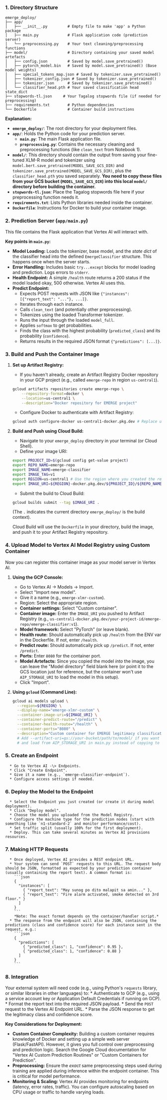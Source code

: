 ### 1. Directory Structure

```
emerge_deploy/
├── app/
│   ├── __init__.py         # Empty file to make 'app' a Python package
│   ├── main.py             # Flask application code (prediction server)
│   └── preprocessing.py    # Your text cleaning/preprocessing functions
├── model/                  # Directory containing your saved model artefacts
│   ├── config.json         # Saved by model.save_pretrained()
│   ├── pytorch_model.bin   # Saved by model.save_pretrained() (Base model weights)
│   ├── special_tokens_map.json # Saved by tokenizer.save_pretrained()
│   ├── tokenizer_config.json # Saved by tokenizer.save_pretrained()
│   ├── tokenizer.json      # Saved by tokenizer.save_pretrained()
│   └── classifier_head.pth # Your saved classification head state_dict
├── stopwords-tl.json     # Your Tagalog stopwords file (if needed for preprocessing)
├── requirements.txt        # Python dependencies
└── Dockerfile              # Container build instructions
```

**Explanation:**

* **`emerge_deploy/`**: The root directory for your deployment files.
* **`app/`**: Holds the Python code for your prediction server.
    * **`main.py`**: The main Flask application file.
    * **`preprocessing.py`**: Contains the necessary cleaning and preprocessing functions (like `clean_text` from Notebook 1).
* **`model/`**: This directory should contain the output from saving your fine-tuned XLM-R model and tokenizer using `model.bert.save_pretrained(MODEL_SAVE_GCS_DIR)` and `tokenizer.save_pretrained(MODEL_SAVE_GCS_DIR)`, plus the `classifier_head.pth` you saved separately. **You need to copy these files from your GCS bucket (`MODEL_SAVE_GCS_DIR`) into this local `model/` directory before building the container.**
* **`stopwords-tl.json`**: Place the Tagalog stopwords file here if your preprocessing function needs it.
* **`requirements.txt`**: Lists Python libraries needed inside the container.
* **`Dockerfile`**: Instructions for Docker to build your container image.


### 2. Prediction Server (`app/main.py`)

This file contains the Flask application that Vertex AI will interact with.

**Key points in `main.py`:**

* **Model Loading:** Loads the tokenizer, base model, and the *state dict* of the classifier head into the defined `EmergeClassifier` structure. This happens once when the server starts.
* **Error Handling:** Includes basic `try...except` blocks for model loading and prediction. Logs errors to `stderr`.
* **Health Endpoint:** A simple `/health` route returns a 200 status if the model loaded okay, 500 otherwise. Vertex AI uses this.
* **Predict Endpoint:**
    * Expects POST requests with JSON like `{"instances": [{"report_text": "..."}, ...]}`.
    * Iterates through each instance.
    * Calls `clean_text` (and potentially other preprocessing).
    * Tokenizes using the loaded Transformer tokenizer.
    * Runs the input through the loaded `model_full`.
    * Applies `softmax` to get probabilities.
    * Finds the class with the highest probability (`predicted_class`) and its probability (`confidence`).
    * Returns results in the required JSON format `{"predictions": [...]}`.

### 3. Build and Push the Container Image

1.  **Set up Artifact Registry:**
    * If you haven't already, create an Artifact Registry Docker repository in your GCP project (e.g., called `emerge-repo` in region `us-central1`).
    ```bash
    gcloud artifacts repositories create emerge-repo \
        --repository-format=docker \
        --location=us-central1 \
        --description="Docker repository for EMERGE project"
    ```
    * Configure Docker to authenticate with Artifact Registry:
    ```bash
    gcloud auth configure-docker us-central1-docker.pkg.dev # Replace us-central1 if needed
    ```
2.  **Build and Push using Cloud Build:**
    * Navigate to your `emerge_deploy` directory in your terminal (or Cloud Shell).
    * Define your image URI:
    ```bash
    export PROJECT_ID=$(gcloud config get-value project)
    export REPO_NAME=emerge-repo
    export IMAGE_NAME=emerge-classifier
    export IMAGE_TAG=v1
    export REGION=us-central1 # Use the region where you created the repo
    export IMAGE_URI=${REGION}-docker.pkg.dev/${PROJECT_ID}/${REPO_NAME}/${IMAGE_NAME}:${IMAGE_TAG}
    ```
    * Submit the build to Cloud Build:
    ```bash
    gcloud builds submit --tag $IMAGE_URI .
    ```
    (The `.` indicates the current directory `emerge_deploy/` is the build context).

    Cloud Build will use the `Dockerfile` in your directory, build the image, and push it to your Artifact Registry repository.

### 4. Upload Model to Vertex AI Model Registry using Custom Container

Now you can register this container image as your model server in Vertex AI.

1.  **Using the GCP Console:**
    * Go to Vertex AI -> Models -> Import.
    * Select "Import new model".
    * Give it a name (e.g., `emerge-xlmr-custom`).
    * Region: Select the appropriate region.
    * **Container settings:** Select "Custom container".
    * **Container image:** Enter the `IMAGE_URI` you pushed to Artifact Registry (e.g., `us-central1-docker.pkg.dev/your-project-id/emerge-repo/emerge-classifier:v1`).
    * **Model framework:** Select "PyTorch" (or leave blank).
    * **Health route:** Should automatically pick up `/health` from the ENV var in the Dockerfile. If not, enter `/health`.
    * **Predict route:** Should automatically pick up `/predict`. If not, enter `/predict`.
    * **Ports:** Enter `8080` for the container port.
    * **Model Artefacts:** Since you copied the model *into* the image, you can leave the "Model directory" field blank here (or point it to the GCS location just for reference, but the container won't use `AIP_STORAGE_URI` to load the model in this setup).
    * Click "Import".

2.  **Using `gcloud` (Command Line):**
    ```bash
    gcloud ai models upload \
      --region=${REGION} \
      --display-name="emerge-xlmr-custom" \
      --container-image-uri=${IMAGE_URI} \
      --container-predict-route="/predict" \
      --container-health-route="/health" \
      --container-ports="8080" \
      --description="Custom container for EMERGE legitimacy classification"
      # Add --artifact-uri=gs://your-bucket/path/to/model/ if you want to keep artefacts separate
      # and load from AIP_STORAGE_URI in main.py instead of copying to image.
    ```

### 5.  Create an Endpoint
      * Go to Vertex AI -\> Endpoints.
      * Click "Create Endpoint".
      * Give it a name (e.g., `emerge-classifier-endpoint`).
      * Configure access settings if needed.

### 6.  Deploy the Model to the Endpoint
      * Select the Endpoint you just created (or create it during model deployment).
      * Click "Deploy model".
      * Choose the model you uploaded from the Model Registry.
      * Configure the machine type for the prediction nodes (start with something like `n1-standard-2` and monitor performance/cost).
      * Set traffic split (usually 100% for the first deployment).
      * Deploy. This can take several minutes as Vertex AI provisions resources.

### 7.  Making HTTP Requests
      * Once deployed, Vertex AI provides a REST endpoint URL.
      * Your system can send `POST` requests to this URL. The request body should be JSON, formatted as expected by your prediction container (usually containing the report text). A common format is:
        ```json
        {
          "instances": [
            { "report_text": "May sunog po dito malapit sa amin..." },
            { "report_text": "Fire alarm activated, smoke detected on 3rd floor." }
          ]
        }
        ```
        *Note: The exact format depends on the container/handler script.*
      * The response from the endpoint will also be JSON, containing the predictions (class and confidence score) for each instance sent in the request, e.g.:
        ```json
        {
          "predictions": [
            { "predicted_class": 1, "confidence": 0.95 },
            { "predicted_class": 1, "confidence": 0.88 }
          ]
        }
        ```
### 8.  Integration 
Your external system will need code (e.g., using Python's `requests` library, or similar libraries in other languages) to:
      * Authenticate to GCP (e.g., using a service account key or Application Default Credentials if running on GCP).
      * Format the report text into the required JSON payload.
      * Send the `POST` request to the Vertex AI Endpoint URL.
      * Parse the JSON response to get the legitimacy class and confidence score.

**Key Considerations for Deployment:**

  * **Custom Container Complexity:** Building a custom container requires knowledge of Docker and setting up a simple web server (Flask/FastAPI). However, it gives you full control over preprocessing and prediction logic. Search the Google Cloud documentation for "Vertex AI Custom Prediction Routines" or "Custom Containers for Prediction".
  * **Preprocessing:** Ensure the *exact* same preprocessing steps used during training are applied during inference within the endpoint container. This is critical for model performance.
  * **Monitoring & Scaling:** Vertex AI provides monitoring for endpoints (latency, error rates, traffic). You can configure autoscaling based on CPU usage or traffic to handle varying loads.